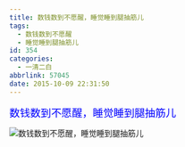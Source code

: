 ```yaml
---
title: 数钱数到不愿醒，睡觉睡到腿抽筋儿
tags:
  - 数钱数到不愿醒
  - 睡觉睡到腿抽筋儿
id: 354
categories:
  - 一清二白
abbrlink: 57045
date: 2015-10-09 22:31:50
---
```


<span style="color: #0000ff; font-size: 14pt;">数钱数到不愿醒，睡觉睡到腿抽筋儿</span>

![数钱数到不愿醒，睡觉睡到腿抽筋儿](http://www.bmqy.net/uploads/2015/10/2015100914295636-300x195.jpg "数钱数到不愿醒，睡觉睡到腿抽筋儿")